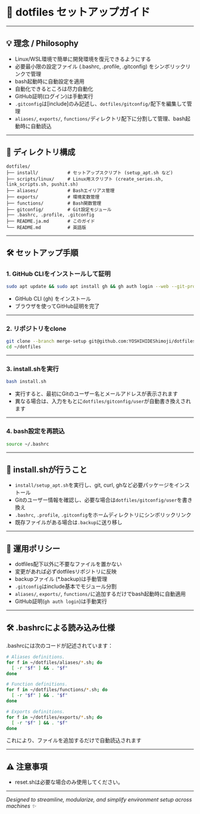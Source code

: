 # 🚀 dotfiles セットアップガイド

---

## 💡 理念 / Philosophy

- Linux/WSL環境で簡単に開発環境を復元できるようにする
- 必要最小限の設定ファイル (.bashrc, .profile, .gitconfig) をシンボリックリンクで管理
- bash起動時に自動設定を適用
- 自動化できるところは尽力自動化
- GitHub証明(ログイン)は手動実行
- `.gitconfig`は[include]のみ記述し、`dotfiles/gitconfig/`配下を編集して管理
- `aliases/`, `exports/`, `functions/`ディレクトリ配下に分割して管理、bash起動時に自動読込

---

## 📂 ディレクトリ構成

```plaintext
dotfiles/
├── install/           # セットアップスクリプト (setup_apt.sh など)
├── scripts/linux/     # Linux用スクリプト (create_series.sh, link_scripts.sh, pushit.sh)
├── aliases/           # Bashエイリアス管理
├── exports/           # 環境変数管理
├── functions/         # Bash関数管理
├── gitconfig/         # Git設定モジュール
├── .bashrc, .profile, .gitconfig
├── README.ja.md       # このガイド
└── README.md          # 英語版
```

---

## 🛠️ セットアップ手順

### 1. GitHub CLIをインストールして証明

```bash
sudo apt update && sudo apt install gh && gh auth login --web --git-protocol ssh
```

- GitHub CLI (gh) をインストール
- ブラウザを使ってGitHub証明を完了

---

### 2. リポジトリをclone

```bash
git clone --branch merge-setup git@github.com:YOSHIHIDEShimoji/dotfiles.git ~/dotfiles
cd ~/dotfiles
```

---

### 3. install.shを実行

```bash
bash install.sh
```

- 実行すると、最初にGitのユーザー名とメールアドレスが表示されます
- 異なる場合は、入力をもとに`dotfiles/gitconfig/user`が自動書き換えされます

---

### 4. bash設定を再読込

```bash
source ~/.bashrc
```

---

## 📜 install.shが行うこと

- `install/setup_apt.sh`を実行し、git, curl, ghなど必要パッケージをインストール
- Gitのユーザー情報を確認し、必要な場合は`dotfiles/gitconfig/user`を書き換え
- `.bashrc`, `.profile`, `.gitconfig`をホームディレクトリにシンボリックリンク
- 既存ファイルがある場合は`.backup`に送り移し

---

## 📖 運用ポリシー

- dotfiles配下以外に不要なファイルを置かない
- 変更があれば必ずdotfilesリポジトリに反映
- backupファイル (\*.backup)は手動管理
- `.gitconfig`はinclude基本でモジュール分割
- `aliases/`, `exports/`, `functions/`に追加するだけでbash起動時に自動適用
- GitHub証明(`gh auth login`)は手動実行

---

## 🛠️ .bashrcによる読み込み仕様

.bashrcには次のコードが記述されています：

```bash
# Aliases definitions.
for f in ~/dotfiles/aliases/*.sh; do
  [ -r "$f" ] && . "$f"
done

# Function definitions.
for f in ~/dotfiles/functions/*.sh; do
  [ -r "$f" ] && . "$f"
done

# Exports definitions.
for f in ~/dotfiles/exports/*.sh; do
  [ -r "$f" ] && . "$f"
done
```

これにより、ファイルを追加するだけで自動読込されます

---

## ⚠️ 注意事項

- reset.shは必要な場合のみ使用してください。

---

*Designed to streamline, modularize, and simplify environment setup across machines ✨*

